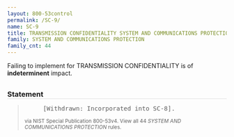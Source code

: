 ```yaml
---
layout: 800-53control
permalink: /SC-9/
name: SC-9
title: TRANSMISSION CONFIDENTIALITY SYSTEM AND COMMUNICATIONS PROTECTION
family: SYSTEM AND COMMUNICATIONS PROTECTION
family_cnt: 44
---
```

<p class="text-">Failing to implement for TRANSMISSION CONFIDENTIALITY is of <b>indeterminent</b> impact.</p>

<h3 style="border-bottom:1px solid #ddd;margin:30px 0 8px 0;">Statement</h3>
<blockquote>
<pre>     [Withdrawn: Incorporated into SC-8]. 
</pre>
<p><small>via NIST Special Publication 800-53v4. View all 44 <i>SYSTEM AND COMMUNICATIONS PROTECTION</i> rules. <a href="/cce/ssg/group/$Group_id"><span class="glyphicon glyphicon-link"></span></a> </small></p>
</blockquote>

